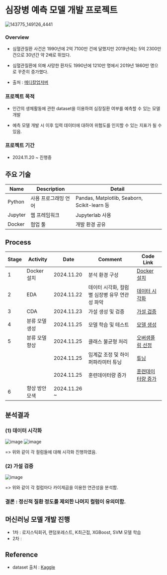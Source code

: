 # 심장병 예측 모델 개발 프로젝트

![143775_149126_4441](https://github.com/SeokcheonMoon/heart_disease_predictions/assets/151099231/cdd265c9-2075-45a8-ab0a-36ba640b8a6d)

### Overview
- 심혈관질환 사건은 1990년에 2억 7100만 건에 달했지만 2019년에는 5억 2300만 건으로 30년간 약 2배로 뛰었다. 

- 심혈관질환에 의해 사망한 환자도 1990년에 1210만 명에서 2019년 1860만 명으로 꾸준히 증가했다. 

- 출처 : [메디칼업저버](http://www.monews.co.kr/news/articleView.html?idxno=300602)

### 프로젝트 목적

- 인간의 생체활동에 관한 dataset을 이용하여 심장질환 여부를 예측할 수 있는 모델 개발 

- 예측 모델 개발 시 이후 입력 데이터에 대하여 위험도를 인지할 수 있는 지표가 될 수 있음.

### 프로젝트 기간

- 2024.11.20 ~ 진행중

## 주요 기술
|Name|Description|Detail|
|--|--|--|
|Python|사용 프로그래밍 언어|Pandas, Matplotlib, Seaborn, Scikit-learn 등|
|Jupyter|웹 프레임워크|Jupyterlab 사용|
|Docker|협업 툴|개발 환경 공유|

## Process

|Stage|Activity|Date|Comment|Code Link|
|--|--|--|--|--|
|1|Docker 설치|2024.11.20|분석 환경 구성|[Docker 설치](https://github.com/SeokcheonMoon/heart_disease_predictions/blob/main/Docker/docker-compose.yml)|
|2|EDA|2024.11.22|데이터 시각화, 컬럼별 심장병 유무 연관성 파악|[데이터 시각화](https://github.com/SeokcheonMoon/heart_disease_predictions/blob/main/data_analysis/DA/analysis_visualization.ipynb)|
|3|CDA|2024.11.23|가설 생성 및 검증|[가설 검증](https://github.com/SeokcheonMoon/heart_disease_predictions/blob/main/data_analysis/DA/analysis_hypothesis.ipynb)|
|4|분류 모델 생성|2024.11.25|모델 학습 및 테스트|[모델 생성](https://github.com/SeokcheonMoon/heart_disease_predictions/blob/main/data_analysis/ML/modeling_prediction_basic.ipynb)|
|5|분류 모델 향상|2024.11.25|클래스 불균형 처리|[오버샘플링 선정](https://github.com/SeokcheonMoon/heart_disease_predictions/blob/main/data_analysis/ML/oversampling_xgboost.ipynb)|
|||2024.11.25|임계값 조정 및 하이퍼파라미터 튜닝|[튜닝](https://github.com/SeokcheonMoon/heart_disease_predictions/blob/main/data_analysis/ML/tuning_oversampling_xgboost.ipynb)|
|||2024.11.25|훈련데이터량 증가|[훈련데이터량 증가](https://github.com/SeokcheonMoon/heart_disease_predictions/blob/main/data_analysis/ML/modifying_training_percent.ipynb)|
|6|향상 방안 모색|2024.11.26 ~ |||

## 분석결과

### (1) 데이터 시각화
![image](https://github.com/user-attachments/assets/52f81237-ecea-4546-80f6-13d1c2eb160f)
![image](https://github.com/user-attachments/assets/546e27fd-90c7-4f3d-be9c-b30277973795)

=> 위와 같이 각 컬럼들에 대해 시각화 진행하였음.

### (2) 가설 검증
![image](https://github.com/user-attachments/assets/4893ed4d-4bd7-481a-aaab-984989ced1f0)

=> 위와 같이 각 컬럼마다 카이제곱을 이용한 연관성을 분석함.

### 결론 : 정신적 질환 정도를 제외한 나머지 컬럼이 유의미함.

## 머신러닝 모델 개발 진행

- 1차 : 로지스틱회귀, 랜덤포레스트, K최근접, XGBoost, SVM 모델 학습
- 2차 : 

## Reference
- dataset 출처 : [Kaggle](https://www.kaggle.com/datasets/aqleemkhan/heart-disease-2020/data)